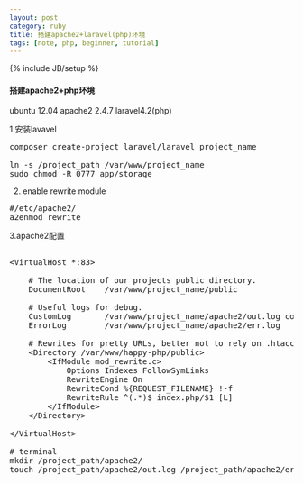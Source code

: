 ```yaml
---
layout: post
category: ruby
title: 搭建apache2+laravel(php)环境
tags: [note, php, beginner, tutorial]
---
```

{% include JB/setup %}
<h4>搭建apache2+php环境</h4>

ubuntu 12.04 apache2 2.4.7 laravel4.2(php)

1.安装lavavel

<pre>
composer create-project laravel/laravel project_name

ln -s /project_path /var/www/project_name
sudo chmod -R 0777 app/storage
</pre>

2. enable rewrite module

<pre>
#/etc/apache2/
a2enmod rewrite
</pre>

3.apache2配置

<pre>

&ltVirtualHost *:83&gt

    # The location of our projects public directory.
    DocumentRoot    /var/www/project_name/public

    # Useful logs for debug.
    CustomLog       /var/www/project_name/apache2/out.log common
    ErrorLog        /var/www/project_name/apache2/err.log

    # Rewrites for pretty URLs, better not to rely on .htaccess.
    &ltDirectory /var/www/happy-php/public&gt
        &ltIfModule mod_rewrite.c&gt
			Options Indexes FollowSymLinks
            RewriteEngine On
            RewriteCond %{REQUEST_FILENAME} !-f
			RewriteRule ^(.*)$ index.php/$1 [L]
        &lt/IfModule&gt
    &lt/Directory&gt

&lt/VirtualHost&gt

# terminal
mkdir /project_path/apache2/
touch /project_path/apache2/out.log /project_path/apache2/err.log

</pre>
